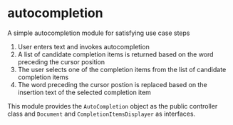 # autocompletion

A simple autocompletion module for satisfying use case steps
<ol> 
  <li>User enters text and invokes autocompletion</li>
  <li>A list of candidate completion items is returned based on the word preceding the cursor position</li> 
  <li>The user selects one of the completion items from the list of candidate completion items</li>
  <li>The word preceding the cursor postion is replaced based on the insertion text of the selected completion item</li>
</ol> 
This module provides the <code>AutoCompletion</code> object as the public controller class and <code>Document</code> and <code>CompletionItemsDisplayer</code> as interfaces. 
